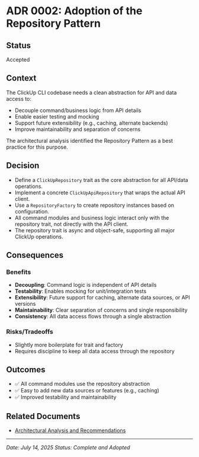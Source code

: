 # ADR 0002: Adoption of the Repository Pattern

## Status
Accepted

## Context

The ClickUp CLI codebase needs a clean abstraction for API and data access to:
- Decouple command/business logic from API details
- Enable easier testing and mocking
- Support future extensibility (e.g., caching, alternate backends)
- Improve maintainability and separation of concerns

The architectural analysis identified the Repository Pattern as a best practice for this purpose.

## Decision

- Define a `ClickUpRepository` trait as the core abstraction for all API/data operations.
- Implement a concrete `ClickUpApiRepository` that wraps the actual API client.
- Use a `RepositoryFactory` to create repository instances based on configuration.
- All command modules and business logic interact only with the repository trait, not directly with the API client.
- The repository trait is async and object-safe, supporting all major ClickUp operations.

## Consequences

### Benefits
- **Decoupling**: Command logic is independent of API details
- **Testability**: Enables mocking for unit/integration tests
- **Extensibility**: Future support for caching, alternate data sources, or API versions
- **Maintainability**: Clear separation of concerns and single responsibility
- **Consistency**: All data access flows through a single abstraction

### Risks/Tradeoffs
- Slightly more boilerplate for trait and factory
- Requires discipline to keep all data access through the repository

## Outcomes
- ✅ All command modules use the repository abstraction
- ✅ Easy to add new data sources or features (e.g., caching)
- ✅ Improved testability and maintainability

## Related Documents
- [Architectural Analysis and Recommendations](../ARCHITECTURAL_ANALYSIS_AND_RECOMMENDATIONS.md)

---

*Date: July 14, 2025*
*Status: Complete and Adopted* 